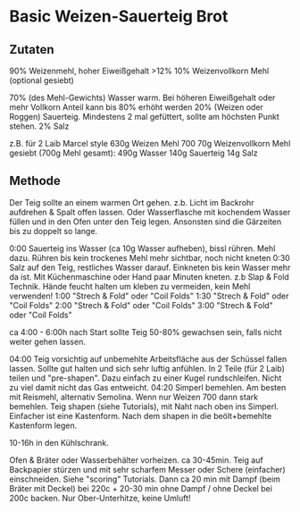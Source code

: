 # Basic Weizen-Sauerteig Brot

## Zutaten
90% Weizenmehl, hoher Eiweißgehalt >12%
10% Weizenvollkorn Mehl (optional gesiebt)

70% (des Mehl-Gewichts) Wasser warm. Bei höheren Eiweißgehalt oder mehr Vollkorn Anteil kann bis 80% erhöht werden
20% (Weizen oder Roggen) Sauerteig. Mindestens 2 mal gefüttert, sollte am höchsten Punkt stehen.
2% Salz

z.B. für 2 Laib Marcel style
630g Weizen Mehl 700
70g Weizenvollkorn Mehl gesiebt
(700g Mehl gesamt):
490g Wasser
140g Sauerteig
14g Salz


## Methode
Der Teig sollte an einem warmen Ort gehen. z.b. Licht im Backrohr aufdrehen & Spalt offen lassen. Oder Wasserflasche mit kochendem Wasser füllen und in den Ofen unter den Teig legen. Ansonsten sind die Gärzeiten bis zu doppelt so lange.

0:00 Sauerteig ins Wasser (ca 10g Wasser aufheben), bissl rühren. Mehl dazu. Rühren bis kein trockenes Mehl mehr sichtbar, noch nicht kneten
0:30 Salz auf den Teig, restliches Wasser darauf. Einkneten bis kein Wasser mehr da ist. Mit Küchenmaschine oder Hand paar Minuten kneten. z.b Slap & Fold Technik. Hände feucht halten um kleben zu vermeiden, kein Mehl verwenden!
1:00 "Strech & Fold" oder "Coil Folds"
1:30 "Strech & Fold" oder "Coil Folds"
2:00 "Strech & Fold" oder "Coil Folds"
3:00 "Strech & Fold" oder "Coil Folds"

ca 4:00 - 6:00h nach Start sollte Teig 50-80% gewachsen sein, falls nicht weiter gehen lassen.

04:00 Teig vorsichtig auf unbemehlte Arbeitsfläche aus der Schüssel fallen lassen. Sollte gut halten und sich sehr luftig anfühlen. In 2 Teile (für 2 Laib) teilen und "pre-shapen". Dazu einfach zu einer Kugel rundschleifen. Nicht zu viel damit nicht das Gas entweicht.
04:20 Simperl bemehlen. Am besten mit Reismehl, alternativ Semolina. Wenn nur Weizen 700 dann stark bemehlen. Teig shapen (siehe Tutorials), mit Naht nach oben ins Simperl.
Einfacher ist eine Kastenform. Nach dem shapen in die beölt+bemehlte Kastenform legen.

10-16h in den Kühlschrank.

Ofen & Bräter oder Wasserbehälter vorheizen. ca 30-45min.
Teig auf Backpapier stürzen und mit sehr scharfem Messer oder Schere (einfacher) einschneiden. Siehe "scoring" Tutorials.
Dann ca 20 min mit Dampf (beim Bräter mit Deckel) bei 220c + 20-30 min ohne Dampf / ohne Deckel bei 200c backen. Nur Ober-Unterhitze, keine Umluft!
